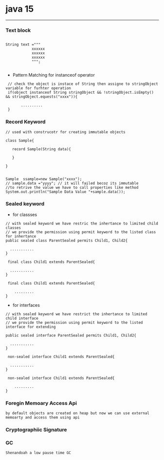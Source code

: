 # java 15 
---
### Text block 
```

String text ="""
            xxxxxx
            xxxxxx
            xxxxxx
            """;


```

* Pattern Matching for instanceof operator 
```
 // check the object is instace of String then assigne to stringObject variable for furhter operation 
 if(object instanceof String stringObject && !stringObject.isEmpty() && stringObject.equests("xxxx")){
  
       ..........
 }

```

### Record Keyword 
```
// used with construcotr for creating immutable objects 

class Sample{
	
   record Sample(String data){

   }

}


Sample  ssample=new Sample("xxxx");
// sample.data ="yyyy"; // it will failed becoz its immutable 
//to retrive the value we have to call properties like method 
System.out.println("Sample Data Value "+sample.data());
```

### Sealed keyword  
* for classses 
```
// with sealed keyword we have restric the inhertance to limited child classes 
// we provide the permission using permit keyword to the listed class for inhertance 
public sealed class ParentSealed permits Child1, Child2{
	
  ...........
}

 final class Child1 extends ParentSealed{
	
  ...........
}

 final class Child1 extends ParentSealed{
	
	.........
}

```
* for interfaces 
```
// with sealed keyword we have restrict the inhertance to limited child interface
// we provide the permission using permit keyword to the listed interface for extending  

public sealed interface ParentSealed permits Child1, Child2{
	
  ...........
}

 non-sealed interface Child1 extends ParentSealed{
	
  ...........
}

 non-sealed interface Child1 extends ParentSealed{
	
	.........
}

```

### Foregin Memoary Access Api 
```
by default objects are created on heap but now we can use external memoarty and access them using api 
```

### Cryptographiic Signature 


### GC 
```
Shenandoah a low pause time GC 
```

















